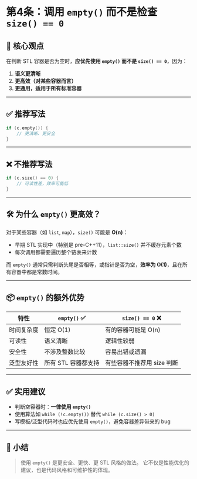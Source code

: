 # 第4条：调用 `empty()` 而不是检查 `size() == 0`

## 🎯 核心观点

在判断 STL 容器是否为空时，**应优先使用 `empty()` 而不是 `size() == 0`**，因为：

1. **语义更清晰**
2. **更高效（对某些容器而言）**
3. **更通用，适用于所有标准容器**

---

## ✅ 推荐写法

```cpp
if (c.empty()) {
    // 更清晰、更安全
}
```

---

## ❌ 不推荐写法

```cpp
if (c.size() == 0) {
    // 可读性差，效率可能低
}
```

---

## 🛠 为什么 `empty()` 更高效？

对于某些容器（如 `list`, `map`），`size()` 可能是 **O(n)**：

* 早期 STL 实现中（特别是 pre-C++11），`list::size()` 并不缓存元素个数
* 每次调用都需要遍历整个链表来计数

而 `empty()` 通常只需判断头尾是否相等，或指针是否为空，**效率为 O(1)**，且在所有容器中都是常数时间。

---

## 📦 `empty()` 的额外优势

| 特性    | `empty()` ✅  | `size() == 0` ❌  |
| ----- | ------------ | ---------------- |
| 时间复杂度 | 恒定 O(1)      | 有的容器可能是 O(n)     |
| 可读性   | 语义清晰         | 逻辑性较弱            |
| 安全性   | 不涉及整数比较      | 容易出错或遗漏          |
| 泛型友好性 | 所有 STL 容器都支持 | 有些容器不推荐用 size 判断 |

---

## ✅ 实用建议

* 判断空容器时：**一律使用 `empty()`**
* 使用算法如 `while (!c.empty())` 替代 `while (c.size() > 0)`
* 写模板/泛型代码时也应优先使用 `empty()`，避免容器差异带来的 bug

---

## 📌 小结

> 使用 `empty()` 是更安全、更快、更 STL 风格的做法。
> 它不仅是性能优化的建议，也是代码风格和可维护性的体现。
